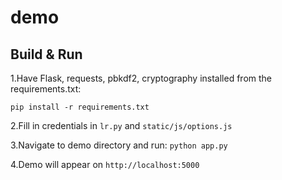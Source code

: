 # demo #

## Build & Run ##

1.Have Flask, requests, pbkdf2, cryptography installed from the requirements.txt:

```pip install -r requirements.txt``` <br>

2.Fill in credentials in ```lr.py``` and ```static/js/options.js```

3.Navigate to demo directory and run: ```python app.py```

4.Demo will appear on ```http://localhost:5000```